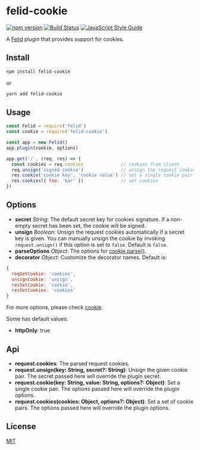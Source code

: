 # felid-cookie

[![npm version](https://img.shields.io/npm/v/felid-cookie.svg)](https://www.npmjs.com/package/felid-cookie) [![Build Status](https://travis-ci.com/felidjs/felid-cookie.svg?branch=master)](https://travis-ci.com/felidjs/felid-cookie) [![JavaScript Style Guide](https://img.shields.io/badge/code_style-standard-brightgreen.svg)](https://standardjs.com)

A [Felid](https://github.com/felidjs/felid) plugin that provides support for cookies.

## Install

```bash
npm install felid-cookie
```

or

```bash
yarn add felid-cookie
```

## Usage

```javascript
const Felid = require('felid')
const cookie = require('felid-cookie')

const app = new Felid()
app.plugin(cookie, options)

app.get('/', (req, res) => {
  const cookies = req.cookies              // cookies from client
  req.unsign('signed cookie')              // unsign the request cookie
  res.cookie('cookie key', 'cookie value') // set a single cookie pair
  res.cookies({ foo: 'bar' })              // set cookies
})
```

## Options

- **secret** *String*: The default secret key for cookies signature. If a non-empty secret has been set, the cookie will be signed.
- **unsign** *Boolean*: Unsign the request cookies automatically if a secret key is given. You can manually unsign the cookie by invoking `request.unsign()` if this option is set to `false`. Default is `false`.
- **parseOptions** *Object*: The options for [cookie.parse()](https://github.com/jshttp/cookie#cookieparsestr-options).
- **decorator** *Object*: Customize the decorator names. Default is:
```js
{
  reqGetCookie: 'cookies',
  unsignCookie: 'unsign',
  resSetCookie: 'cookie',
  resSetCookies: 'cookies'
}
```

For more options, please check [cookie](https://github.com/jshttp/cookie#options-1).

Some has default values:

- **httpOnly**: true

## Api

- **request.cookies**: The parsed request cookies.
- **request.unsign(key: String, secret?: String)**: Unsign the given cookie pair. The secret passed here will override the plugin secret.
- **request.cookie(key: String, value: String, options?: Object)**: Set a single cookie pair. The options passed here will override the plugin options.
- **request.cookies(cookies: Object, options?: Object)**: Set a set of cookie pairs. The options passed here will override the plugin options.

## License

[MIT](./LICENSE)
